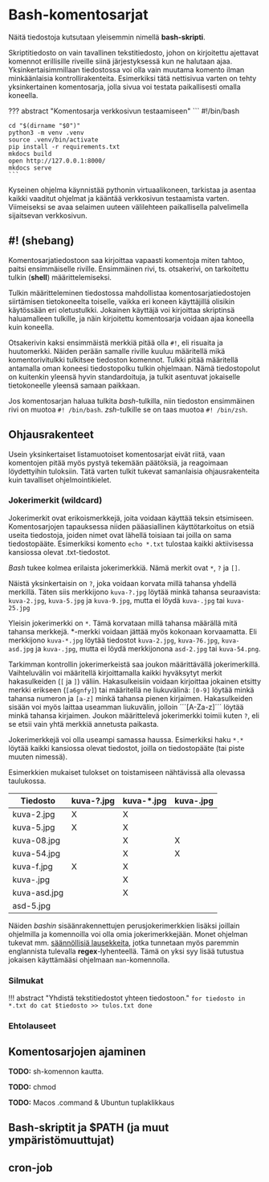 # Bash-komentosarjat

Näitä tiedostoja kutsutaan yleisemmin nimellä **bash-skripti**.

Skriptitiedosto on vain tavallinen tekstitiedosto, johon on kirjoitettu ajettavat komennot erillisille riveille siinä järjestyksessä kun ne halutaan ajaa. Yksinkertaisimmillaan tiedostossa voi olla vain muutama komento ilman minkäänlaisia kontrollirakenteita. Esimerkiksi tätä nettisivua varten on tehty yksinkertainen komentosarja, jolla sivua voi testata paikallisesti omalla koneella.

??? abstract "Komentosarja verkkosivun testaamiseen"
    ```
    #!/bin/bash

    cd "$(dirname "$0")"
    python3 -m venv .venv
    source .venv/bin/activate
    pip install -r requirements.txt
    mkdocs build
    open http://127.0.0.1:8000/
    mkdocs serve
    ```

Kyseinen ohjelma käynnistää pythonin virtuaalikoneen, tarkistaa ja asentaa kaikki vaaditut ohjelmat ja kääntää verkkosivun testaamista varten. Viimeiseksi se avaa selaimen uuteen välilehteen paikallisella palvelimella sijaitsevan verkkosivun.

## #! (shebang)

Komentosarjatiedostoon saa kirjoittaa vapaasti komentoja miten tahtoo, paitsi ensimmäiselle riville. Ensimmäinen rivi, ts. otsakerivi, on tarkoitettu tulkin (**shell**) määrittelemiseksi.

Tulkin määritteleminen tiedostossa mahdollistaa komentosarjatiedostojen siirtämisen tietokoneelta toiselle, vaikka eri koneen käyttäjillä olisikin käytössään eri oletustulkki. Jokainen käyttäjä voi kirjoittaa skriptinsä haluamalleen tulkille, ja näin kirjoitettu komentosarja voidaan ajaa koneella kuin koneella.

Otsakerivin kaksi ensimmäistä merkkiä pitää olla ```#!```, eli risuaita ja huutomerkki. Näiden perään samalle riville kuuluu määritellä mikä komentorivitulkki tulkitsee tiedoston komennot. Tulkki pitää määritellä antamalla oman koneesi tiedostopolku tulkin ohjelmaan. Nämä tiedostopolut on kuitenkin yleensä hyvin standardoituja, ja tulkit asentuvat jokaiselle tietokoneelle yleensä samaan paikkaan. 

Jos komentosarjan haluaa tulkita *bash*-tulkilla, niin tiedoston ensimmäinen rivi on muotoa ```#! /bin/bash```. *zsh*-tulkille se on taas muotoa ```#! /bin/zsh```. 


## Ohjausrakenteet

Usein yksinkertaiset listamuotoiset komentosarjat eivät riitä, vaan komentojen pitää myös pystyä tekemään päätöksiä, ja reagoimaan löydettyihin tuloksiin. Tätä varten tulkit tukevat samanlaisia ohjausrakenteita kuin tavalliset ohjelmointikielet.

### Jokerimerkit (wildcard)

Jokerimerkit ovat erikoismerkkejä, joita voidaan käyttää teksin etsimiseen. Komentosarjojen tapauksessa niiden pääasiallinen käyttötarkoitus on etsiä useita tiedostoja, joiden nimet ovat lähellä toisiaan tai joilla on sama tiedostopääte. Esimerkiksi komento ```echo *.txt``` tulostaa kaikki aktiivisessa kansiossa olevat .txt-tiedostot.

*Bash* tukee kolmea erilaista jokerimerkkiä. Nämä merkit ovat ```*```, ```?``` ja ```[]```.

Näistä yksinkertaisin on ```?```, joka voidaan korvata millä tahansa yhdellä merkillä. Täten siis merkkijono ```kuva-?.jpg``` löytää minkä tahansa seuraavista: ```kuva-2.jpg```, ```kuva-5.jpg``` ja ```kuva-9.jpg```, mutta ei löydä ```kuva-.jpg``` tai ```kuva-25.jpg```

Yleisin jokerimerkki on ```*```. Tämä korvataan millä tahansa määrällä mitä tahansa merkkejä. *-merkki voidaan jättää myös kokonaan korvaamatta. Eli merkkijono ```kuva-*.jpg``` löytää tiedostot ```kuva-2.jpg```, ```kuva-76.jpg```, ```kuva-asd.jpg``` ja ```kuva-.jpg```, mutta ei löydä merkkijonona ```asd-2.jpg``` tai ```kuva-54.png```.

Tarkimman kontrollin jokerimerkeistä saa joukon määrittävällä jokerimerkillä. Vaihteluvälin voi määritellä kirjoittamalla kaikki hyväksytyt merkit hakasulkeiden (```[``` ja ```]```) väliin. Hakasulkeisiin voidaan kirjoittaa jokainen etsitty merkki erikseen (```[a6gnfy]```) tai määritellä ne liukuvälinä: ```[0-9]``` löytää minkä tahansa numeron ja ```[a-z]``` minkä tahansa pienen kirjaimen. Hakasulkeiden sisään voi myös laittaa useamman liukuvälin, jolloin ´´´[A-Za-z]´´´ löytää minkä tahansa kirjaimen. Joukon määrittelevä jokerimerkki toimii kuten ```?```, eli se etsii vain yhtä merkkiä annetusta paikasta. 

Jokerimerkkejä voi olla useampi samassa haussa. Esimerkiksi haku ```*.*``` löytää kaikki kansiossa olevat tiedostot, joilla on tiedostopääte (tai piste muuten nimessä).


Esimerkkien mukaiset tulokset on toistamiseen nähtävissä alla olevassa taulukossa.


| Tiedosto     | kuva-?.jpg   | kuva-*.jpg   | kuva-.jpg             |
|--------------|--------------|--------------|-----------------------|
| kuva-2.jpg   | X            | X            |                       |
| kuva-5.jpg   | X            | X            |                       |
| kuva-08.jpg  |              | X            | X                     |
| kuva-54.jpg  |              | X            | X                     |
| kuva-f.jpg   | X            | X            |                       |
| kuva-.jpg    |              | X            |                       |
| kuva-asd.jpg |              | X            |                       |
| asd-5.jpg    |              |              |                       |


Näiden *bashin* sisäänrakennettujen perusjokerimerkkien lisäksi joillain ohjelmilla ja komennoilla voi olla omia jokerimerkkejään. Monet ohjelman tukevat mm. [säännöllisiä lausekkeita](https://developer.mozilla.org/en-US/docs/Web/JavaScript/Guide/Regular_expressions/Cheatsheet), jotka tunnetaan myös paremmin englannista tulevalla **regex**-lyhenteellä. Tämä on yksi syy lisää tutustua jokaisen käyttämääsi ohjelmaan ```man```-komennolla.


### Silmukat 

!!! abstract "Yhdistä tekstitiedostot yhteen tiedostoon."
    ```
    for tiedosto in *.txt
        do cat $tiedosto >> tulos.txt
    done
    ```

### Ehtolauseet



## Komentosarjojen ajaminen

**TODO:** sh-komennon kautta.

**TODO:** chmod

**TODO:** Macos .command & Ubuntun tuplaklikkaus


## Bash-skriptit ja $PATH (ja muut ympäristömuuttujat)



## cron-job


